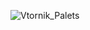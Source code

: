 ![Vtornik_Palets](https://user-images.githubusercontent.com/62806448/232582639-4201852f-74c6-40da-85c5-88b9f5e08b0f.gif)
